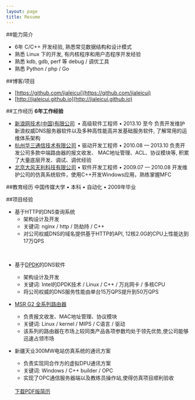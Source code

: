 ```yaml
---
layout: page
title: Resume
---
```


##能力简介
* 6年 C/C++ 开发经验, 熟悉常见数据结构和设计模式
* 熟悉 Linux 下的开发, 有内核程序和用户态程序开发经验
* 熟悉 kdb, gdb, perf 等 debug / 调优工具
* 熟悉 Python / php / Go  

##博客/项目
* [https://github.com/jialeicui](https://github.com/jialeicui)
* [http://jialeicui.github.io](http://jialeicui.github.io)

##工作经历
**6年工作经验**

* [新浪网技术(中国)有限公司](http://corp.sina.com.cn/chn/sina_index.html)  &nbsp;&bull; 高级软件工程师  &bull; 2013.10 至今
负责开发维护新浪权威DNS服务器软件以及多种高性能高并发基础服务软件, 了解常用的运维体系架构
* [杭州华三通信技术有限公司](http://www.h3c.com.cn/About_H3C/)  &bull; 驱动开发工程师 &bull; 2010.08 — 2013.10
负责开发公司多款中端路由器的报文收发、 MAC地址管理、ACL、协议模块等, 积累了大量底层开发、调试、调优经验
* [北京大风天利科技有限公司](http://www.hhdf.com) &bull; 软件开发工程师 &bull; 2009.07 — 2010.08
开发维护公司的仿真系统软件，使用C++开发Windows应用，熟练掌握MFC

##教育经历
中国传媒大学 &bull; 本科 &bull; 自动化 &bull; 2009年毕业

##项目经验
* 基于HTTP的DNS查询系统
	* 架构设计及开发
	* 关键词: nginx / http / 防劫持 / C++
	* 对公司权威DNS的域名提供基于HTTP的API, 12核2.0G的CPU上性能达到17万QPS
<br/>

* 基于[DPDK](http://dpdk.org)的DNS软件
	* 架构设计及开发
	* 关键词: Intel的DPDK技术 / Linux / C++ / 万兆网卡 / 多核CPU
	* 将公司权威的DNS服务性能由单台15万QPS提升到50万QPS

* [MSR G2 全系列路由器](http://www.h3c.com.cn/Products___Technology/Products/Router/Catalog/MSR/MSR_5600/)
	* 负责报文收发、MAC地址管理、协议模块
	* 关键词: Linux / kernel / MIPS / C语言 / 驱动
	* 该系列的路由器在市场上较同类产品各项参数均处于领先优势,使公司能够迅速占领市场

* 新疆天业300MW电站仿真系统的通讯方案
	* 负责实现同合作方的虚拟DPU通讯方案
	* 关键词: Windows / C++ builder / OPC
	* 实现了OPC通信服务器端以及教练员操作站,使得仿真项目顺利验收

	<br/>
	<a href="/my/resume.pdf">下载PDF版简历</a>